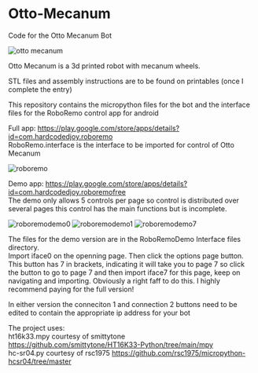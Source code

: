 # Otto-Mecanum
Code for the Otto Mecanum Bot

![otto mecanum](https://github.com/UEA-envsoft/Otto-Mecanum/assets/64538329/f07693c9-3b2d-406c-9f04-332b17b79140)

Otto Mecanum is a 3d printed robot with mecanum wheels.

STL files and assembly instructions are to be found on printables (once I complete the entry)

This repository contains the micropython files for the bot and the interface files for the RoboRemo control app for android

Full app: https://play.google.com/store/apps/details?id=com.hardcodedjoy.roboremo  
RoboRemo.interface is the interface to be imported for control of Otto Mecanum  

![roboremo](https://github.com/UEA-envsoft/Otto-Mecanum/assets/64538329/4c737496-a5fe-4d78-9130-7581383d2de8)


Demo app: https://play.google.com/store/apps/details?id=com.hardcodedjoy.roboremofree  
The demo only allows 5 controls per page so control is distributed over several pages this control has the main functions but is incomplete.  

![roboremodemo0](https://github.com/UEA-envsoft/Otto-Mecanum/assets/64538329/d63275af-f367-48ba-b293-68cb87f50113)
![roboremodemo1](https://github.com/UEA-envsoft/Otto-Mecanum/assets/64538329/aaa4ed88-9f64-4204-a95b-7061db2b3b8e)
![roboremodemo7](https://github.com/UEA-envsoft/Otto-Mecanum/assets/64538329/6f62d6f0-bd9f-4de4-8085-b163dc6b8667)

The files for the demo version are in the RoboRemoDemo Interface files directory.  
Import iface0 on the openning page. Then click the options page button. This button has 7 in brackets, indicating it will take you to page 7 so click the button to go to page 7 and then import iface7 for this page, keep on navigating and importing. Obviously a right faff to do this. I highly recommend paying  for the full version!

In either version the conneciton 1 and connection 2 buttons need to be edited to contain the appropriate ip address for your bot  

The project uses:  
ht16k33.mpy courtesy of smittytone https://github.com/smittytone/HT16K33-Python/tree/main/mpy  
hc-sr04.py courtesy of rsc1975 https://github.com/rsc1975/micropython-hcsr04/tree/master
